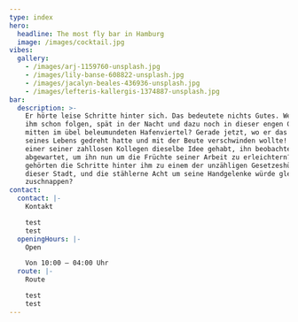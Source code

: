 ```yaml
---
type: index
hero:
  headline: The most fly bar in Hamburg
  image: /images/cocktail.jpg
vibes:
  gallery:
    - /images/arj-1159760-unsplash.jpg
    - /images/lily-banse-608822-unsplash.jpg
    - /images/jacalyn-beales-436936-unsplash.jpg
    - /images/lefteris-kallergis-1374887-unsplash.jpg
bar:
  description: >-
    Er hörte leise Schritte hinter sich. Das bedeutete nichts Gutes. Wer würde
    ihm schon folgen, spät in der Nacht und dazu noch in dieser engen Gasse
    mitten im übel beleumundeten Hafenviertel? Gerade jetzt, wo er das Ding
    seines Lebens gedreht hatte und mit der Beute verschwinden wollte! Hatte
    einer seiner zahllosen Kollegen dieselbe Idee gehabt, ihn beobachtet und
    abgewartet, um ihn nun um die Früchte seiner Arbeit zu erleichtern? Oder
    gehörten die Schritte hinter ihm zu einem der unzähligen Gesetzeshüter
    dieser Stadt, und die stählerne Acht um seine Handgelenke würde gleich
    zuschnappen?
contact:
  contact: |-
    Kontakt

    test
    test
  openingHours: |-
    Open

    Von 10:00 – 04:00 Uhr
  route: |-
    Route

    test
    test
---
```


